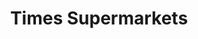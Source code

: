 ---
title: "Times Supermarkets"
url: /waipahu/times-supermarkets-farrington-highway-2/
shop: supermarket
---